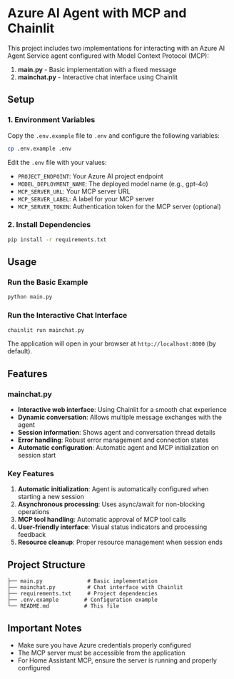 # Azure AI Agent with MCP and Chainlit

This project includes two implementations for interacting with an Azure AI Agent Service agent configured with Model Context Protocol (MCP):

1. **main.py** - Basic implementation with a fixed message
2. **mainchat.py** - Interactive chat interface using Chainlit

## Setup

### 1. Environment Variables

Copy the `.env.example` file to `.env` and configure the following variables:

```bash
cp .env.example .env
```

Edit the `.env` file with your values:

- `PROJECT_ENDPOINT`: Your Azure AI project endpoint
- `MODEL_DEPLOYMENT_NAME`: The deployed model name (e.g., gpt-4o)
- `MCP_SERVER_URL`: Your MCP server URL
- `MCP_SERVER_LABEL`: A label for your MCP server
- `MCP_SERVER_TOKEN`: Authentication token for the MCP server (optional)

### 2. Install Dependencies

```bash
pip install -r requirements.txt
```

## Usage

### Run the Basic Example

```bash
python main.py
```

### Run the Interactive Chat Interface

```bash
chainlit run mainchat.py
```

The application will open in your browser at `http://localhost:8000` (by default).

## Features

### mainchat.py

- **Interactive web interface**: Using Chainlit for a smooth chat experience
- **Dynamic conversation**: Allows multiple message exchanges with the agent
- **Session information**: Shows agent and conversation thread details
- **Error handling**: Robust error management and connection states
- **Automatic configuration**: Automatic agent and MCP initialization on session start

### Key Features

1. **Automatic initialization**: Agent is automatically configured when starting a new session
2. **Asynchronous processing**: Uses async/await for non-blocking operations
3. **MCP tool handling**: Automatic approval of MCP tool calls
4. **User-friendly interface**: Visual status indicators and processing feedback
5. **Resource cleanup**: Proper resource management when session ends

## Project Structure

```
├── main.py              # Basic implementation
├── mainchat.py          # Chat interface with Chainlit
├── requirements.txt     # Project dependencies
├── .env.example        # Configuration example
└── README.md           # This file
```

## Important Notes

- Make sure you have Azure credentials properly configured
- The MCP server must be accessible from the application
- For Home Assistant MCP, ensure the server is running and properly configured
